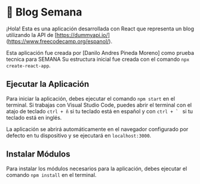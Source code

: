 
# 📌 Blog Semana 

¡Hola! Esta es una aplicación desarrollada con React que representa un blog utilizando la API de [https://dummyapi.io/] (https://www.freecodecamp.org/espanol/). 

Esta aplicación fue creada por [Danilo Andres Pineda Moreno] como prueba tecnica para SEMANA Su estructura inicial fue creada con el comando `npx create-react-app`.

## Ejecutar la Aplicación
Para iniciar la aplicación, debes ejecutar el comando `npm start` en el terminal. Si trabajas con Visual Studio Code, puedes abrir el terminal con el atajo de teclado `ctrl + ñ` si tu teclado está en español y con ```ctrl + ` ``` si tu teclado está en inglés. 

La aplicación se abrirá automáticamente en el navegador configurado por defecto en tu dispositivo y se ejecutará en `localhost:3000`.

## Instalar Módulos
Para instalar los módulos necesarios para la aplicación, debes ejecutar el comando `npm install` en el terminal.


